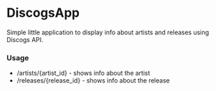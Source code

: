 # DiscogsApp

Simple little application to display info about artists and releases using Discogs API.

### Usage

- /artists/{artist_id} - shows info about the artist
- /releases/{release_id} - shows info about the release